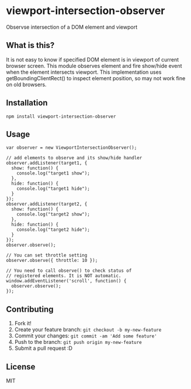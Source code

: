 # viewport-intersection-observer

Observse intersection of a DOM element and viewport

## What is this?

It is not easy to know if specified DOM element is in viewport of current browser screen. This module observes element and fire show/hide event when the element intersects viewport. This implementation uses getBoundingClientRect() to inspect element position, so may not work fine on old browsers.

## Installation

```
npm install viewport-intersection-observer
```

## Usage

```
var observer = new ViewportIntersectionObserver();

// add elements to observe and its show/hide handler
observer.addListener(target1, {
  show: function() {
    console.log("target1 show");
  },
  hide: function() {
    console.log("target1 hide");
  }
});
observer.addListener(target2, {
  show: function() {
    console.log("target2 show");
  },
  hide: function() {
    console.log("target2 hide");
  }
});
observer.observe();

// You can set throttle setting
observer.observe({ throttle: 10 });

// You need to call observe() to check status of
// registered elements. It is NOT automatic.
window.addEventListener('scroll', function() {
  observer.observe();
});
```

## Contributing

1. Fork it!
2. Create your feature branch: `git checkout -b my-new-feature`
3. Commit your changes: `git commit -am 'Add some feature'`
4. Push to the branch: `git push origin my-new-feature`
5. Submit a pull request :D

## License

MIT





